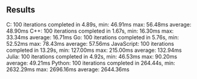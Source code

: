 ## Results
C:          100 iterations completed in   4.89s, min:   46.91ms max:   56.48ms average:   48.90ms
C++:        100 iterations completed in   1.67s, min:   16.30ms max:   33.34ms average:   16.71ms
Go:         100 iterations completed in   5.76s, min:   52.52ms max:   78.43ms average:   57.56ms
JavaScript: 100 iterations completed in  13.29s, min:  127.00ms max:  215.00ms average:  132.94ms
Julia:      100 iterations completed in   4.92s, min:   46.53ms max:   90.20ms average:   49.21ms
Python:     100 iterations completed in 264.44s, min: 2632.29ms max: 2696.16ms average: 2644.36ms

